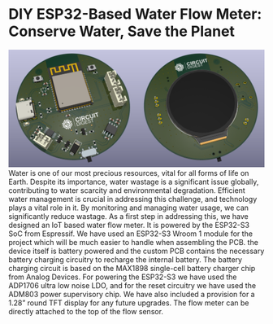 # DIY ESP32-Based Water Flow Meter: Conserve Water, Save the Planet
<img src="https://github.com/Circuit-Digest/IoT-Water-Flow-Meter/blob/74a5a02f676e066f1397048f5d0c5be53f0755ad/PCB/waterflow%20meter.png" width="" alt="Water Flow Meter" title="image_tooltip">
Water is one of our most precious resources, vital for all forms of life on Earth. Despite its importance, water wastage is a significant issue globally, contributing to water scarcity and environmental degradation. Efficient water management is crucial in addressing this challenge, and technology plays a vital role in it. By monitoring and managing water usage, we can significantly reduce wastage. As a first step in addressing this, we have designed an IoT based water flow meter. It is powered by the ESP32-S3 SoC from Espressif. We have used an ESP32-S3 Wroom 1 module for the project which will be much easier to handle when assembling the PCB. the device itself is battery powered and the custom PCB contains the necessary battery charging circuitry to recharge the internal battery. The battery charging circuit is based on the MAX1898 single-cell battery charger chip from Analog Devices. For powering the ESP32-S3 we have used the ADP1706 ultra low noise LDO, and for the reset circuitry we have used the ADM803 power supervisory chip. We have also included a provision for a 1.28” round TFT display for any future upgrades. The flow meter can be directly attached to the top of the flow sensor.
